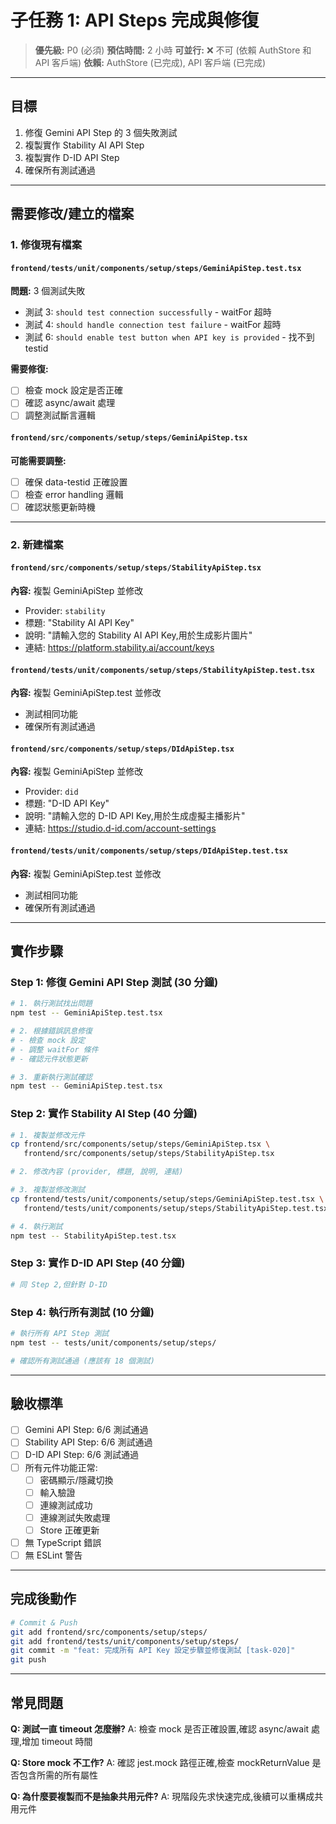 # 子任務 1: API Steps 完成與修復

> **優先級:** P0 (必須)
> **預估時間:** 2 小時
> **可並行:** ❌ 不可 (依賴 AuthStore 和 API 客戶端)
> **依賴:** AuthStore (已完成), API 客戶端 (已完成)

---

## 目標

1. 修復 Gemini API Step 的 3 個失敗測試
2. 複製實作 Stability AI API Step
3. 複製實作 D-ID API Step
4. 確保所有測試通過

---

## 需要修改/建立的檔案

### 1. 修復現有檔案

#### `frontend/tests/unit/components/setup/steps/GeminiApiStep.test.tsx`
**問題:** 3 個測試失敗
- 測試 3: `should test connection successfully` - waitFor 超時
- 測試 4: `should handle connection test failure` - waitFor 超時
- 測試 6: `should enable test button when API key is provided` - 找不到 testid

**需要修復:**
- [ ] 檢查 mock 設定是否正確
- [ ] 確認 async/await 處理
- [ ] 調整測試斷言邏輯

#### `frontend/src/components/setup/steps/GeminiApiStep.tsx`
**可能需要調整:**
- [ ] 確保 data-testid 正確設置
- [ ] 檢查 error handling 邏輯
- [ ] 確認狀態更新時機

---

### 2. 新建檔案

#### `frontend/src/components/setup/steps/StabilityApiStep.tsx`
**內容:** 複製 GeminiApiStep 並修改
- Provider: `stability`
- 標題: "Stability AI API Key"
- 說明: "請輸入您的 Stability AI API Key,用於生成影片圖片"
- 連結: https://platform.stability.ai/account/keys

#### `frontend/tests/unit/components/setup/steps/StabilityApiStep.test.tsx`
**內容:** 複製 GeminiApiStep.test 並修改
- 測試相同功能
- 確保所有測試通過

#### `frontend/src/components/setup/steps/DIdApiStep.tsx`
**內容:** 複製 GeminiApiStep 並修改
- Provider: `did`
- 標題: "D-ID API Key"
- 說明: "請輸入您的 D-ID API Key,用於生成虛擬主播影片"
- 連結: https://studio.d-id.com/account-settings

#### `frontend/tests/unit/components/setup/steps/DIdApiStep.test.tsx`
**內容:** 複製 GeminiApiStep.test 並修改
- 測試相同功能
- 確保所有測試通過

---

## 實作步驟

### Step 1: 修復 Gemini API Step 測試 (30 分鐘)

```bash
# 1. 執行測試找出問題
npm test -- GeminiApiStep.test.tsx

# 2. 根據錯誤訊息修復
# - 檢查 mock 設定
# - 調整 waitFor 條件
# - 確認元件狀態更新

# 3. 重新執行測試確認
npm test -- GeminiApiStep.test.tsx
```

### Step 2: 實作 Stability AI Step (40 分鐘)

```bash
# 1. 複製並修改元件
cp frontend/src/components/setup/steps/GeminiApiStep.tsx \
   frontend/src/components/setup/steps/StabilityApiStep.tsx

# 2. 修改內容 (provider, 標題, 說明, 連結)

# 3. 複製並修改測試
cp frontend/tests/unit/components/setup/steps/GeminiApiStep.test.tsx \
   frontend/tests/unit/components/setup/steps/StabilityApiStep.test.tsx

# 4. 執行測試
npm test -- StabilityApiStep.test.tsx
```

### Step 3: 實作 D-ID API Step (40 分鐘)

```bash
# 同 Step 2,但針對 D-ID
```

### Step 4: 執行所有測試 (10 分鐘)

```bash
# 執行所有 API Step 測試
npm test -- tests/unit/components/setup/steps/

# 確認所有測試通過 (應該有 18 個測試)
```

---

## 驗收標準

- [ ] Gemini API Step: 6/6 測試通過
- [ ] Stability API Step: 6/6 測試通過
- [ ] D-ID API Step: 6/6 測試通過
- [ ] 所有元件功能正常:
  - [ ] 密碼顯示/隱藏切換
  - [ ] 輸入驗證
  - [ ] 連線測試成功
  - [ ] 連線測試失敗處理
  - [ ] Store 正確更新
- [ ] 無 TypeScript 錯誤
- [ ] 無 ESLint 警告

---

## 完成後動作

```bash
# Commit & Push
git add frontend/src/components/setup/steps/
git add frontend/tests/unit/components/setup/steps/
git commit -m "feat: 完成所有 API Key 設定步驟並修復測試 [task-020]"
git push
```

---

## 常見問題

**Q: 測試一直 timeout 怎麼辦?**
A: 檢查 mock 是否正確設置,確認 async/await 處理,增加 timeout 時間

**Q: Store mock 不工作?**
A: 確認 jest.mock 路徑正確,檢查 mockReturnValue 是否包含所需的所有屬性

**Q: 為什麼要複製而不是抽象共用元件?**
A: 現階段先求快速完成,後續可以重構成共用元件
